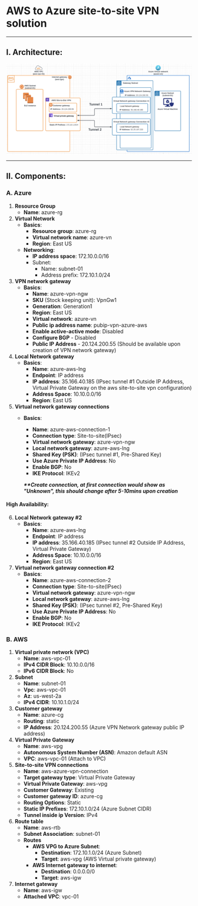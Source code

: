 # AWS to Azure site-to-site VPN solution

---

## I. Architecture:
![VPN Solution Flowchart.png](resources%2FVPN%20Solution%20Flowchart.png)

---

## **II. Components:**

### **A. Azure**
1. **Resource Group**
   * **Name**: azure-rg
2. **Virtual Network**
   * **Basics**:
     * **Resource group**: azure-rg
     * **Virtual network name**: azure-vn
     * **Region**: East US
   * **Networking**:
     * **IP address space**: 172.10.0.0/16
     * Subnet:
       * Name: subnet-01
       * Address prefix: 172.10.1.0/24
3. **VPN network gateway**
   * **Basics**:
     * **Name**: azure-vpn-ngw
     * **SKU** (Stock keeping unit): VpnGw1
     * **Generation**: Generation1
     * **Region**: East US
     * **Virtual network**: azure-vn
     * **Public ip address name**: pubip-vpn-azure-aws
     * **Enable active-active mode**: Disabled
     * **Configure BGP** - Disabled
     * **Public IP Address** - 20.124.200.55 (Should be available upon creation of VPN network gateway)
4. **Local Network gateway**
   * **Basics**:
     * **Name**: azure-aws-lng
     * **Endpoint**: IP address
     * **IP address**: 35.166.40.185 (IPsec tunnel #1 Outside IP Address, Virtual Private Gateway on the aws site-to-site vpn configuration)
     * **Address Space**: 10.10.0.0/16
     * **Region**: East US
5. **Virtual network gateway connections**
   * **Basics**:
     * **Name**: azure-aws-connection-1
     * **Connection type**: Site-to-site(IPsec)
     * **Virtual network gateway**: azure-vpn-ngw
     * **Local network gateway**: azure-aws-lng
     * **Shared Key (PSK)**: (IPsec tunnel #1, Pre-Shared Key)
     * **Use Azure Private IP Address**: No
     * **Enable BGP**: No
     * **IKE Protocol**: IKEv2

     **_**Create connection, at first connection would show as "Unknown", this should change after 5-10mins upon creation_**
#### **High Availability**:

6. **Local Network gateway #2**
   * **Basics**:
     * **Name**: azure-aws-lng
     * **Endpoint**: IP address
     * **IP address**: 35.166.40.185 (IPsec tunnel #2 Outside IP Address, Virtual Private Gateway)
     * **Address Space**: 10.10.0.0/16
     * **Region**: East US
7. **Virtual network gateway connection #2**
   * **Basics**:
     * **Name**: azure-aws-connection-2
     * **Connection type**: Site-to-site(IPsec)
     * **Virtual network gateway**: azure-vpn-ngw
     * **Local network gateway**: azure-aws-lng
     * **Shared Key (PSK)**: (IPsec tunnel #2, Pre-Shared Key)
     * **Use Azure Private IP Address**: No
     * **Enable BGP**: No
     * **IKE Protocol**: IKEv2

### **B. AWS**
1. **Virtual private network (VPC)**
   * **Name**: aws-vpc-01
   * **IPv4 CIDR Block**: 10.10.0.0/16
   * **IPv6 CIDR Block**: No
2. **Subnet**
   * **Name**: subnet-01
   * **Vpc**: aws-vpc-01
   * **Az**: us-west-2a
   * **IPv4 CIDR**: 10.10.1.0/24
3. **Customer gateway**
   * **Name**: azure-cg
   * **Routing**: static
   * **IP Address**: 20.124.200.55 (Azure VPN Network gateway public IP address)
4. **Virtual Private Gateway**
   * **Name**: aws-vpg
   * **Autonomous System Number (ASN)**: Amazon default ASN
   * **VPC**: aws-vpc-01 (Attach to VPC)
5. **Site-to-site VPN connections**
   * **Name**: aws-azure-vpn-connection
   * **Target gateway type**: Virtual Private Gateway
   * **Virtual Private Gateway**: aws-vpg
   * **Customer Gateway**: Existing
   * **Customer gateway ID**: azure-cg
   * **Routing Options**: Static
   * **Static IP Prefixes**: 172.10.1.0/24 (Azure Subnet CIDR)
   * **Tunnel inside ip Version**: IPv4
6. **Route table**
   * **Name**: aws-rtb
   * **Subnet Association**: subnet-01
   * **Routes**
     * **AWS VPG to Azure Subnet**:
       * **Destination**: 172.10.1.0/24 (Azure Subnet)
       * **Target**: aws-vpg (AWS Virtual private gateway)
     * **AWS Internet gateway to internet**:
       * **Destination**: 0.0.0.0/0
       * **Target**: aws-igw
7. **Internet gateway**
   * **Name**: aws-igw
   * **Attached VPC**: vpc-01